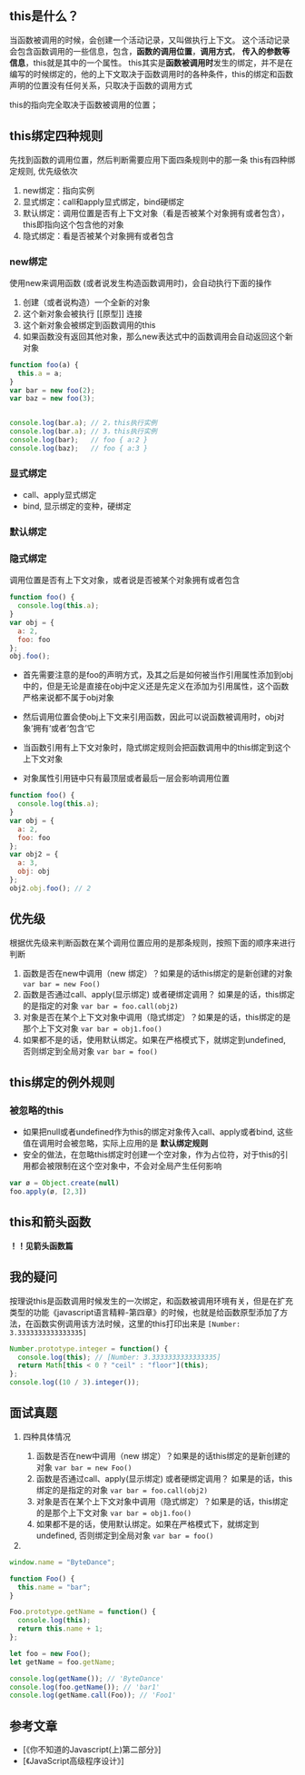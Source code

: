 ## this是什么？

当函数被调用的时候，会创建一个活动记录，又叫做执行上下文。
这个活动记录会包含函数调用的一些信息，包含，**函数的调用位置**，**调用方式**， **传入的参数等信息**，this就是其中的一个属性。
this其实是**函数被调用时**发生的绑定，并不是在编写的时候绑定的，他的上下文取决于函数调用时的各种条件，this的绑定和函数声明的位置没有任何关系，只取决于函数的调用方式

this的指向完全取决于函数被调用的位置；




## this绑定四种规则

先找到函数的调用位置，然后判断需要应用下面四条规则中的那一条
this有四种绑定规则, 优先级依次
1. new绑定：指向实例
2. 显式绑定：call和apply显式绑定，bind硬绑定
3. 默认绑定：调用位置是否有上下文对象（看是否被某个对象拥有或者包含），this即指向这个包含他的对象
4. 隐式绑定：看是否被某个对象拥有或者包含





### new绑定


使用new来调用函数 (或者说发生构造函数调用时)，会自动执行下面的操作
1. 创建（或者说构造）一个全新的对象
2. 这个新对象会被执行 [[原型]] 连接
3. 这个新对象会被绑定到函数调用的this
4. 如果函数没有返回其他对象，那么new表达式中的函数调用会自动返回这个新对象



```javascript
function foo(a) {
  this.a = a;
}
var bar = new foo(2);
var baz = new foo(3);


console.log(bar.a); // 2，this执行实例
console.log(bar.a); // 3，this执行实例
console.log(bar);   // foo { a:2 }
console.log(baz);   // foo { a:3 }
```



### 显式绑定

- call、apply显式绑定
- bind, 显示绑定的变种，硬绑定


### 默认绑定

### 隐式绑定

调用位置是否有上下文对象，或者说是否被某个对象拥有或者包含

```javascript
function foo() {
  console.log(this.a);
}
var obj = {
  a: 2,
  foo: foo
};
obj.foo();
```

- 首先需要注意的是foo的声明方式，及其之后是如何被当作引用属性添加到obj中的，但是无论是直接在obj中定义还是先定义在添加为引用属性，这个函数严格来说都不属于obj对象
- 然后调用位置会使obj上下文来引用函数，因此可以说函数被调用时，obj对象’拥有‘或者‘包含’它
- 当函数引用有上下文对象时，隐式绑定规则会把函数调用中的this绑定到这个上下文对象

- 对象属性引用链中只有最顶层或者最后一层会影响调用位置

```javascript
function foo() {
  console.log(this.a);
}
var obj = {
  a: 2,
  foo: foo
};
var obj2 = {
  a: 3,
  obj: obj
};
obj2.obj.foo(); // 2
```





## 优先级

根据优先级来判断函数在某个调用位置应用的是那条规则，按照下面的顺序来进行判断

1. 函数是否在new中调用（new 绑定）？如果是的话this绑定的是新创建的对象 `var bar = new Foo()`
2. 函数是否通过call、apply(显示绑定) 或者硬绑定调用？ 如果是的话，this绑定的是指定的对象 `var bar = foo.call(obj2)`
3. 对象是否在某个上下文对象中调用（隐式绑定）？如果是的话，this绑定的是那个上下文对象 `var bar = obj1.foo()`
4. 如果都不是的话，使用默认绑定。如果在严格模式下，就绑定到undefined, 否则绑定到全局对象 `var bar = foo()`


## this绑定的例外规则

### 被忽略的this
- 如果把null或者undefined作为this的绑定对象传入call、apply或者bind, 这些值在调用时会被忽略，实际上应用的是 **默认绑定规则**
- 安全的做法，在忽略this绑定时创建一个空对象，作为占位符，对于this的引用都会被限制在这个空对象中，不会对全局产生任何影响

```javascript
var ø = Object.create(null)
foo.apply(ø, [2,3])
```


## this和箭头函数

**！！见箭头函数篇**





## 我的疑问

按理说this是函数调用时候发生的一次绑定，和函数被调用环境有关，但是在扩充类型的功能《javascript语言精粹-第四章》的时候，也就是给函数原型添加了方法，在函数实例调用该方法时候，这里的this打印出来是 `[Number: 3.3333333333333335]`

```javascript
Number.prototype.integer = function() {
  console.log(this); // [Number: 3.3333333333333335]
  return Math[this < 0 ? "ceil" : "floor"](this);
};
console.log((10 / 3).integer());
```





## 面试真题


1. 四种具体情况
   1. 函数是否在new中调用（new 绑定）？如果是的话this绑定的是新创建的对象 `var bar = new Foo()`
   2. 函数是否通过call、apply(显示绑定) 或者硬绑定调用？ 如果是的话，this绑定的是指定的对象 `var bar = foo.call(obj2)`
   3. 对象是否在某个上下文对象中调用（隐式绑定）？如果是的话，this绑定的是那个上下文对象 `var bar = obj1.foo()`
   4. 如果都不是的话，使用默认绑定。如果在严格模式下，就绑定到undefined, 否则绑定到全局对象 `var bar = foo()`




2.
```javascript
window.name = "ByteDance";

function Foo() {
  this.name = "bar";
}

Foo.prototype.getName = function() {
  console.log(this);
  return this.name + 1;
};

let foo = new Foo();
let getName = foo.getName;

console.log(getName()); // 'ByteDance'
console.log(foo.getName()); // 'bar1'
console.log(getName.call(Foo)); // 'Foo1'
```



## 参考文章

- [《你不知道的Javascript(上)第二部分》]
- [《JavaScript高级程序设计》]